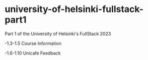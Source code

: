 # university-of-helsinki-fullstack-part1
Part 1 of the University of Helsinki's FullStack 2023

-1.3-1.5 Course Information

-1.6-1.10 Unicafe Feedback

